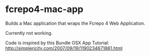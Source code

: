 fcrepo4-mac-app
===============

Builds a Mac application that wraps the Fcrepo 4 Web Application.

Currently not working.

Code is inspired by this Bundle OSX App Tutorial:
http://simplericity.com/2007/09/19/1190234671861.html
